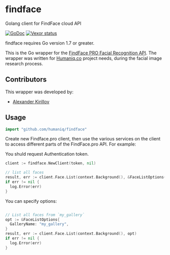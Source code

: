 # findface #
Golang client for FindFace cloud API

[![GoDoc](https://godoc.org/github.com/humaniq/findface?status.svg)](https://godoc.org/github.com/humaniq/findface)
[![Vexor status](https://ci.vexor.io/projects/eaac14f5-b552-4fd8-8f66-70b5cff44115/status.svg)](https://ci.vexor.io/ui/projects/eaac14f5-b552-4fd8-8f66-70b5cff44115/builds)

findface requires Go version 1.7 or greater.

This is the Go wrapper for the [FindFace PRO Facial Recognition API](https://findface.pro/en/). The wrapper was written for [Humaniq.co](https://humaniq.co/) project needs, during the facial image research process. 

## Contributors
This  wrapper was developed by:

* [Alexander Kirillov](https://github.com/saratovsource)


## Usage ##

```go
import "github.com/humaniq/findface"
```

Create new Findface.pro client, then use the various services on the client to
access different parts of the FindFace.pro API. For example:

You shuld request Authentication token.

```go
client := findface.NewClient(token, nil)

// list all faces
result, err := client.Face.List(context.Background(), &FaceListOptions{})
if err != nil {
  log.Error(err)
}
```

You can specify options:
```go

// List all faces from `my_gallery`
opt := &FaceListOptions{
  GalleryName: "my_gallery",
}
result, err := client.Face.List(context.Background(), opt)
if err != nil {
  log.Error(err)
}

```
